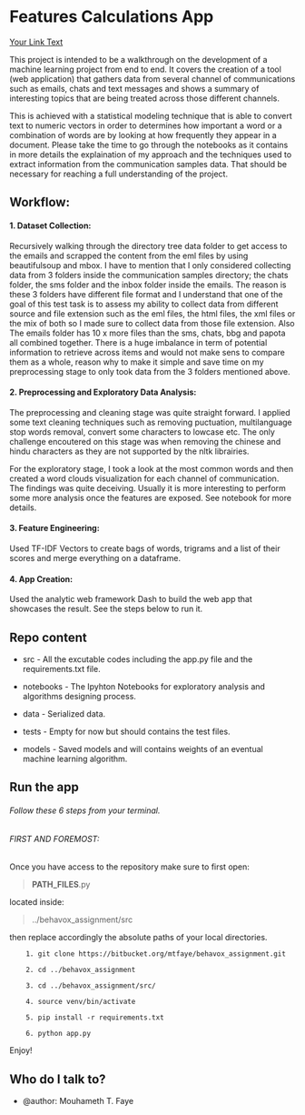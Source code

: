 # Features Calculations App 



[Your Link Text](https://bitbucket.org/mtfaye/behavox_assignment/src/master/Screen%20Shot%202020-03-10%20at%205.11.44%20AM.png)



This project is intended to be a walkthrough on the development of a machine learning project from end to end. It covers the creation of a tool (web application) that gathers data from several channel of communications such as emails, chats and text messages and shows a summary of interesting topics that are being treated across those different channels.

This is achieved with a statistical modeling technique that is able to convert text to numeric vectors in order to determines how important a word or a combination of words are by looking at how frequently they appear in a document. Please take the time to go through the notebooks as it contains in more details the explaination of my approach and the techniques used to extract information from the communication samples data. That should be necessary for reaching a full understanding of the project.


## Workflow:


#### 	1. Dataset Collection:
Recursively walking through the directory tree data folder to get access to the emails and scrapped the content from the eml files by using beautifulsoup and mbox. I have to mention that I only considered collecting data from 3 folders inside the communication samples directory; the chats folder, the sms folder and the inbox folder inside the emails. The reason is these 3 folders have different file format and I understand that one of the goal of this test task is to assess my ability to collect data from different source and file extension such as the eml files, the html files, the xml files or the mix of both so I made sure to collect data from those file extension. Also The emails folder has 10 x more files than the sms, chats, bbg and papota all combined together. There is a huge imbalance in term of potential information to retrieve across items and would not make sens to compare them as a whole, reason why to make it simple and save time on my preprocessing stage to only took data from the 3 folders mentioned above.


#### 	2. Preprocessing and Exploratory Data Analysis: 
The preprocessing and cleaning stage was quite straight forward. I applied some text cleaning techniques such as removing puctuation, multilanguage stop words removal, convert some characters to lowcase etc. The only challenge encoutered on this stage was when removing the chinese and hindu characters as they are not supported by the nltk librairies. 

For the exploratory stage, I took a look at the most common words and then created a word clouds visualization for each channel of communication. The findings was quite deceiving. Usually it is more interesting to perform some more analysis once the features are exposed. See notebook for more details.


#### 	3. Feature Engineering: 
Used TF-IDF Vectors to create bags of words, trigrams and a list of their scores and merge everything on a dataframe.


#### 	4. App Creation:

Used the analytic web framework Dash to build the web app that showcases the result. See the steps below to run it. 




## Repo content 

*	 src - All the excutable codes including the app.py file and the requirements.txt file.
		
*	 notebooks - The Ipyhton Notebooks for exploratory analysis and algorithms designing process.
		
*	 data - Serialized data.
		
*	 tests - Empty for now but should contains the test files.
		
*	 models - Saved models and will contains weights of an eventual machine learning algorithm.



## Run the app 

###### Follow these 6 steps from your terminal.


###### FIRST AND FOREMOST: 

Once you have access to the repository make sure to first open: 

> __PATH_FILES__.py  

located inside:

> ../behavox_assignment/src

then replace accordingly the absolute paths of your local directories. 



     	1. git clone https://bitbucket.org/mtfaye/behavox_assignment.git
		
	    2. cd ../behavox_assignment
		
	    3. cd ../behavox_assignment/src/
		
	    4. source venv/bin/activate
		
	    5. pip install -r requirements.txt
		
	    6. python app.py

Enjoy!


## Who do I talk to? ###

* @author: Mouhameth T. Faye